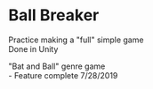 # Ball Breaker
 Practice making a "full" simple game   
  Done in Unity
 
 "Bat and Ball" genre game 
 <br>- Feature complete 7/28/2019
